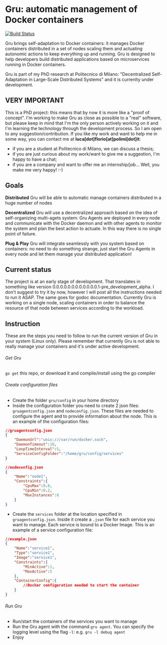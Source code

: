 # Gru: automatic management of Docker containers
[![Build Status](https://travis-ci.org/elleFlorio/gru.svg?branch=master)](https://travis-ci.org/elleFlorio/gru)

Gru brings self-adaptation to Docker containers: it manages Docker containers distributed in a set of nodes scaling them and actuating autonomic actions to keep everything up and running. Gru is designed to help developers build distributed applications based on microservices running in Docker containers.

Gru is part of my PhD research at Politecnico di Milano: "Decentralized Self-Adaptation in Large-Scale Distributed Systems" and it is currenlty under development.

## VERY IMPORTANT
This is a PhD project: this means that by now it is more like a "proof of concept".
I'm working to make Gru as close as possible to a "real" software, but please keep in mind that I'm the only person actively working on it and I'm learning the technology through the development process. So I am open to any suggestion/contribution.
If you like my work and want to help me in some way, you can contact me at **luca[dot]florio[at]polimi[dot]it**:
* if you are a student at Politecnico di Milano, we can discuss a thesis;
* if you are just curious about my work/want to give me a suggestion, I'm happy to have a chat;
* if you are a company and want to offer me an internship/job... Well, you make me very happy! :-)

## Goals
**Distributed**
Gru will be able to automatic manage containers distributed in a huge number of nodes

**Decentralized**
Gru will use a decentralized approach based on the idea of self-organizing multi-agets system: Gru Agents are deployed in every node and communicate with the Docker daemon and with other agents to monitor the system and plan the best action to actuate. In this way there is no single point of failure.

**Plug & Play**
Gru will integrate seamlessly with you system based on containers: no need to do something strange, just start the Gru Agents in every node and let them manage your distributed application!

## Current status
The project is at an early stage of development.
That translates in something like version 0.0.0.0.0.0.0.0.0.0.0.0.1-pre_development_alpha.
I don't suggest to try it by now, however I will post all the instructions needed to run it ASAP. The same goes for godoc documentation.
Currently Gru is working on a single node, scaling containers in order to balance the resource of that node between services according to the workload.

## Instruction
These are the steps you need to follow to run the current version of Gru in your system (Linux only). Please remember that currently Gru is not able to really manage your containers and it's under active development.

###### Get Gru
`go get` this repo, or download it and compile/install using the go compiler

###### Create configuration files
* Create the folder `gru/config` in your home directory
* Inside the configuration folder you need to create 2 json files: `gruagentconfig.json` and `nodeconfig.json`. These files are needed to configure the agent and to provide information about the node. This is an example of the configuration files:
```json
//gruagentconfig.json
{
	"DaemonUrl":"unix:///var/run/docker.sock",
	"DaemonTimeout":10,
	"LoopTimeInterval":5,
	"ServiceConfigFolder":"/home/gru/config/services"
}
```
```json
//nodeconfig.json
{
	"Name":"node1",
	"Constraints":{
		"CpuMax":0.8,
		"CpuMin":0.2,
		"MaxInstances":8
	}
}
```
* Create the `services` folder at the location specified in `gruagentconfig.json`. Inside it create a `.json` file for each service you want to manage. Each service is bound to a Docker Image. This is an example of a service configuration file:
```json
//example.json
{
	"Name":"service1",
	"Type":"service1",
	"Image":"service1",
	"Constraints":{
		"MinActive":1,
		"MaxActive":5
	},
	"ContainerConfig":{
		//Docker configuration needed to start the container
	}
}
```
###### Run Gru
* Run/start the containers of the services you want to manage
* Run the Gru agent with the command `gru agent`. You can specify the logging level using the flag `-l`: e.g. `gru -l debug agent`
* Enjoy

